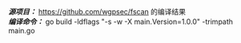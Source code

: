 ***源项目：*** https://github.com/wgpsec/fscan 的编译结果
<br/>
***编译命令：*** go build -ldflags "-s -w -X main.Version=1.0.0" -trimpath main.go
